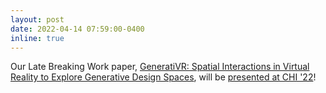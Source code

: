 ```yaml
---
layout: post
date: 2022-04-14 07:59:00-0400
inline: true
---
```


Our Late Breaking Work paper, [GeneratiVR: Spatial Interactions in Virtual Reality to Explore Generative Design Spaces](https://dl.acm.org/doi/10.1145/3491101.3519616), will be [presented at CHI '22](https://programs.sigchi.org/chi/2022/program/content/73040)!
